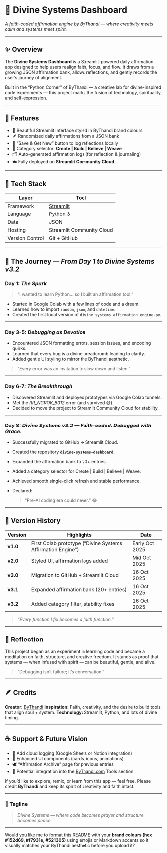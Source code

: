 # 🌸 Divine Systems Dashboard

*A faith-coded affirmation engine by ByThandi — where creativity meets calm and systems meet spirit.*

---

## ✨ Overview

The **Divine Systems Dashboard** is a Streamlit-powered daily affirmation app designed to help users realign faith, focus, and flow.
It draws from a growing JSON affirmation bank, allows reflections, and gently records the user’s journey of alignment.

Built in the “Python Corner” of ByThandi — a creative lab for divine-inspired code experiments — this project marks the fusion of technology, spirituality, and self-expression.

---

## 🌿 Features

* 🌸 Beautiful Streamlit interface styled in ByThandi brand colours
* 🪶 Randomized daily affirmations from a JSON bank
* 💾 “Save & Get New” button to log reflections locally
* 🧭 Category selector: **Create | Build | Believe | Weave**
* 🗂️ Auto-generated affirmation logs (for reflection & journaling)
* ☁️ Fully deployed on **Streamlit Community Cloud**

---

## 🧩 Tech Stack

| Layer           | Tool                               |
| --------------- | ---------------------------------- |
| Framework       | [Streamlit](https://streamlit.io/) |
| Language        | Python 3                           |
| Data            | JSON                               |
| Hosting         | Streamlit Community Cloud          |
| Version Control | Git + GitHub                       |

---

## 🌸 The Journey — *From Day 1 to Divine Systems v3.2*

### **Day 1:** *The Spark*

> “I wanted to learn Python… so I built an affirmation tool.”

* Started in Google Colab with a few lines of code and a dream.
* Learned how to import `random`, `json`, and `datetime`.
* Created the first local version of `divine_systems_affirmation_engine.py`.

---

### **Day 3-5:** *Debugging as Devotion*

* Encountered JSON formatting errors, session issues, and encoding quirks.
* Learned that every bug is a divine breadcrumb leading to clarity.
* Added gentle UI styling to mirror the ByThandi aesthetic.

> “Every error was an invitation to slow down and listen.”

---

### **Day 6-7:** *The Breakthrough*

* Discovered Streamlit and deployed prototypes via Google Colab tunnels.
* Met the *RR_NGROK_8012* error (and survived 😅).
* Decided to move the project to Streamlit Community Cloud for stability.

---

### **Day 8:** *Divine Systems v3.2 — Faith-coded. Debugged with Grace.*

* Successfully migrated to GitHub → Streamlit Cloud.
* Created the repository **`divine-systems-dashboard`**.
* Expanded the affirmation bank to 20+ entries.
* Added a category selector for Create | Build | Believe | Weave.
* Achieved smooth single-click refresh and stable performance.
* Declared:

  > “Pre-AI coding era could never.” 😂

---

## 🌼 Version History

| Version  | Highlights                                                  | Date           |
| -------- | ----------------------------------------------------------- | -------------- |
| **v1.0** | First Colab prototype (“Divine Systems Affirmation Engine”) | Early Oct 2025 |
| **v2.0** | Styled UI, affirmation logs added                           | Mid Oct 2025   |
| **v3.0** | Migration to GitHub + Streamlit Cloud                       | 16 Oct 2025    |
| **v3.1** | Expanded affirmation bank (20+ entries)                     | 16 Oct 2025    |
| **v3.2** | Added category filter, stability fixes                      | 16 Oct 2025    |

> *“Every function I fix becomes a faith function.”*

---

## 💖 Reflection

This project began as an experiment in learning code and became a meditation on faith, structure, and creative freedom.
It stands as proof that systems — when infused with spirit — can be beautiful, gentle, and alive.

> “Debugging isn’t failure; it’s conversation.”

---

## 🪶 Credits

**Creator:** [ByThandi](https://bythandi.com)
**Inspiration:** Faith, creativity, and the desire to build tools that align soul + system.
**Technology:** Streamlit, Python, and lots of divine timing.

---

## ☕ Support & Future Vision

* 🌸 Add cloud logging (Google Sheets or Notion integration)
* 🎨 Enhanced UI components (cards, icons, animations)
* 🕊️ “Affirmation Archive” page for previous entries
* 💫 Potential integration into the [ByThandi.com](https://bythandi.com) Tools section

If you’d like to explore, remix, or learn from this app — feel free.
Please credit **ByThandi** and keep its spirit of creativity and faith intact.

---

### 🌺 Tagline

> *Divine Systems — where code becomes prayer and structure becomes peace.*

---

Would you like me to format this README with your **brand colours (hex #152d69, #f7931e, #521305)** using emojis or Markdown accents so it visually matches your ByThandi aesthetic before you upload it?
